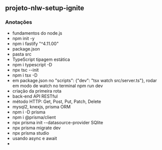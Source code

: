 ## projeto-nlw-setup-ignite

### Anotações

- fundamentos do node.js
- npm init -y
- npm i fastify "^4.11.00"
- package.json
- pasta src
- TypeScript tipagem estática
- npm i typescript -D
- npx tsc --init
- npm i tsx -D
- em package.json no "scripts": {"dev": "tsx watch src/server.ts"}, rodar em modo de watch no terminal npm run dev
- criação da primeira rota
- back-end API RESTful
- método HTTP: Get, Post, Put, Patch, Delete
- mysql2, knexjs, prisma ORM
- npm i -D prisma
- npm i @prisma/client
- npx prisma init --datasource-provider SQlite
- npx prisma migrate dev
- npx prisma studio
- usando async e await
- 